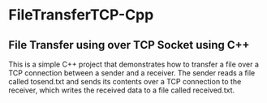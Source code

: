 # FileTransferTCP-Cpp
## File Transfer using over TCP Socket using C++

This is a simple C++ project that demonstrates how to transfer a file over a TCP connection between a sender and a receiver. The sender reads a file called tosend.txt and sends its contents over a TCP connection to the receiver, which writes the received data to a file called received.txt.

